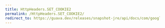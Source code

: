 ```yaml
---
title: HttpHeaders.SET_COOKIE2
permalink: /HttpHeaders.SET_COOKIE2/
redirect_to: https://guava.dev/releases/snapshot-jre/api/docs/com/google/common/net/HttpHeaders.html#SET_COOKIE2
---
```

